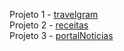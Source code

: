 Projeto 1 - [travelgram](https://1nickael1.github.io/MBA-Rocketseat/travelgram/)\
Projeto 2 - [receitas](https://1nickael1.github.io/MBA-Rocketseat/receitas/)\
Projeto 3 - [portalNoticias](https://1nickael1.github.io/MBA-Rocketseat/portalNoticias/)